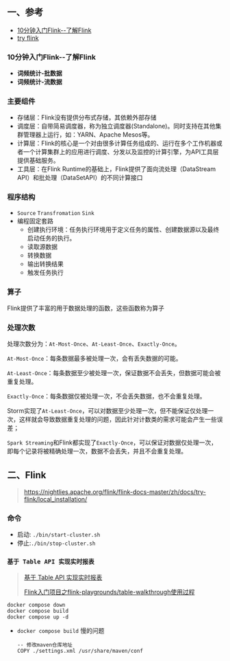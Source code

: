 ## 一、参考

* [10分钟入门Flink--了解Flink](https://zhuanlan.zhihu.com/p/642671403)
* [try flink](https://nightlies.apache.org/flink/flink-docs-master/zh/docs/try-flink/local_installation/)

### 10分钟入门Flink--了解Flink

* **词频统计-批数据**
* **词频统计-流数据**

### 主要组件

* 存储层：Flink没有提供分布式存储，其依赖外部存储
* 调度层：自带简易调度器，称为独立调度器(Standalone)。同时支持在其他集群管理器上运行，如：YARN、Apache Mesos等。
* 计算层：Flink的核心是一个对由很多计算任务组成的、运行在多个工作机器或者一个计算集群上的应用进行调度、分发以及监控的计算引擎，为API工具层提供基础服务。
* 工具层：在Flink Runtime的基础上，Flink提供了面向流处理（DataStream API）和批处理（DataSetAPI）的不同计算接口

### 程序结构

* `Source` `Transfromation` `Sink`
* 编程固定套路
  * 创建执行环境：任务执行环境用于定义任务的属性、创建数据源以及最终启动任务的执行。
  * 读取源数据
  * 转换数据
  * 输出转换结果
  * 触发任务执行

### 算子

Flink提供了丰富的用于数据处理的函数，这些函数称为算子

### 处理次数

处理次数分为：`At-Most-Once`、`At-Least-Once`、`Exactly-Once`。

`At-Most-Once`：每条数据最多被处理一次，会有丢失数据的可能。

`At-Least-Once`：每条数据至少被处理一次，保证数据不会丢失，但数据可能会被重复处理。

`Exactly-Once`：每条数据仅被处理一次，不会丢失数据，也不会重复处理。

Storm实现了`At-Least-Once`，可以对数据至少处理一次，但不能保证仅处理一次，这样就会导致数据重复处理的问题，因此针对计数类的需求可能会产生一些误差；

`Spark Streaming`和Flink都实现了`Exactly-Once`，可以保证对数据仅处理一次，即每个记录将被精确处理一次，数据不会丢失，并且不会重复处理。



## 二、Flink

> https://nightlies.apache.org/flink/flink-docs-master/zh/docs/try-flink/local_installation/

### 命令

* 启动: `./bin/start-cluster.sh`
* 停止:`./bin/stop-cluster.sh`



### `基于 Table API 实现实时报表 `

> [基于 Table API 实现实时报表](https://nightlies.apache.org/flink/flink-docs-release-2.0/zh/docs/try-flink/table_api/)
>
> [Flink入门项目之flink-playgrounds/table-walkthrough使用过程](https://juejin.cn/post/7128761416927936542)

```
docker compose down
docker compose build
docker compose up -d
```

* `docker compose build` 慢的问题

  ```
  -- 修改maven仓库地址
  COPY ./settings.xml /usr/share/maven/conf
  ```

  